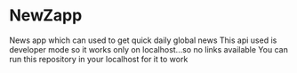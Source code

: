 # NewZapp
 News app which can used to get quick daily global news 
 This api used is developer mode so it works only on localhost...so no links available
 You can run this repository in your localhost for it to work
